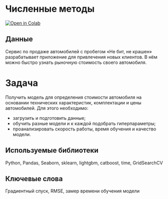 # Численные методы
[![Open in Colab](https://colab.research.google.com/assets/colab-badge.svg)](https://colab.research.google.com/github/valentinatihova/DS_projects/blob/main/decode_data_for_ml/decode_data.ipynb)

## Данные
Сервис по продаже автомобилей с пробегом «Не бит, не крашен» разрабатывает приложение для привлечения новых клиентов. В нём можно быстро узнать рыночную стоимость своего автомобиля.

# Задача
Получить модель для определения стоимости автомобиля на основании технических характеристик, комплектации и цены автомобилей. Для этого необходимо:
- загрузить и подготовить данные;
- обучить разные модели и к каждой подобрать гиперпараметры;
- проанализировать скорость работы, время обучения и качество модели.

## Используемые библиотеки
Python, Pandas, Seaborn, sklearn, lightgbm, catboost, time, GridSearchCV

## Ключевые слова
Градиентный спуск, RMSE, замер времени обучения модели
